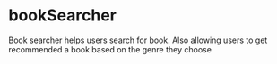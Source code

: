 # bookSearcher

Book searcher helps users search for book. Also allowing users to get recommended a book based on the genre they choose
